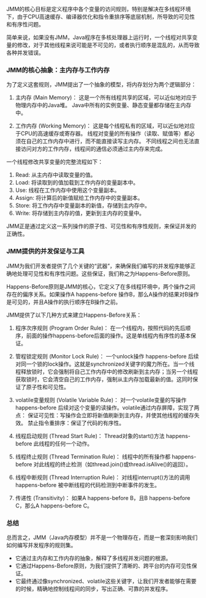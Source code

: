 
JMM的核心目标是定义程序中各个变量的访问规则，特别是解决在多线程环境下，由于CPU高速缓存、编译器优化和指令重排序等底层机制，所导致的可见性和有序性问题。

简单来说，如果没有JMM，Java程序在多核处理器上运行时，一个线程对共享变量的修改，对于其他线程来说可能是不可见的，或者执行顺序是混乱的，从而导致各种并发错误。

### JMM的核心抽象：主内存与工作内存

为了定义这套规则，JMM提出了一个抽象的模型，将内存划分为两个逻辑部分：

1.  主内存 (Main Memory)：
    这是一个所有线程共享的区域，可以近似地对应于物理内存中的Java堆。
    Java中所有的实例变量、静态变量都存储在主内存中。

2.  工作内存 (Working Memory)：
    这是每个线程私有的区域，可以近似地对应于CPU的高速缓存或寄存器。
    线程对变量的所有操作（读取、赋值等）都必须在自己的工作内存中进行，而不能直接读写主内存。
    不同线程之间也无法直接访问对方的工作内存，线程间的通信必须通过主内存来完成。

一个线程修改共享变量的完整流程如下：
1.  Read: 从主内存中读取变量的值。
2.  Load: 将读取到的值加载到工作内存的变量副本中。
3.  Use: 线程在工作内存中使用这个变量副本。
4.  Assign: 将计算后的新值赋给工作内存中的变量副本。
5.  Store: 将工作内存中变量副本的新值，存储到主内存中。
6.  Write: 将存储到主内存的值，更新到主内存的变量中。

JMM正是通过定义这一系列操作的原子性、可见性和有序性规则，来保证并发的正确性。

### JMM提供的并发保证与工具

JMM为我们开发者提供了几个关键的“武器”，来确保我们编写的并发程序能够正确地处理可见性和有序性问题。这些保证，我们称之为Happens-Before原则。

Happens-Before原则是JMM的核心，它定义了在多线程环境中，两个操作之间存在的偏序关系。如果操作A happens-before 操作B，那么A操作的结果对B操作是可见的，并且A操作的执行顺序在B操作之前。

JMM提供了以下几种方式来建立Happens-Before关系：

1.  程序次序规则 (Program Order Rule)：
    在一个线程内，按照代码的先后顺序，前面的操作happens-before后面的操作。这是单线程内有序性的基本保证。

2.  管程锁定规则 (Monitor Lock Rule)：
    一个unlock操作 happens-before 后续对同一个锁的lock操作。这就是synchronized关键字的魔力所在。当一个线程释放锁时，它会强制将自己工作内存中的修改刷新到主内存；当另一个线程获取锁时，它会清空自己的工作内存，强制从主内存加载最新的值。这同时保证了原子性和可见性。

3.  volatile变量规则 (Volatile Variable Rule)：
    对一个volatile变量的写操作 happens-before 后续对这个变量的读操作。volatile通过内存屏障，实现了两点：
    保证可见性：写操作会立即将新值刷新到主内存，并使其他线程的缓存失效。
    禁止指令重排序：保证了代码的有序性。

4.  线程启动规则 (Thread Start Rule)：
    Thread对象的start()方法 happens-before 此线程的任何一个动作。

5.  线程终止规则 (Thread Termination Rule)：
    线程中的所有操作都 happens-before 对此线程的终止检测（如thread.join()或thread.isAlive()的返回）。

6.  线程中断规则 (Thread Interruption Rule)：
    对线程interrupt()方法的调用 happens-before 被中断线程的代码检测到中断事件的发生。

7.  传递性 (Transitivity)：
    如果A happens-before B，且B happens-before C，那么A happens-before C。

### 总结

总而言之，JMM（Java内存模型）并不是一个物理存在，而是一套深刻影响我们如何编写并发程序的规则集。
*   它通过主内存和工作内存的抽象，解释了多线程并发问题的根源。
*   它通过Happens-Before原则，为我们提供了清晰的、跨平台的内存可见性保证。
*   它最终通过像synchronized、volatile这些关键字，让我们开发者能够在需要的时候，精确地控制线程间的同步，写出正确、可靠的并发程序。